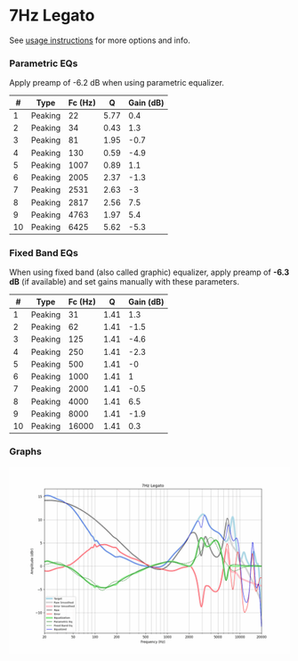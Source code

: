 # 7Hz Legato
See [usage instructions](https://github.com/jaakkopasanen/AutoEq#usage) for more options and info.

### Parametric EQs
Apply preamp of -6.2 dB when using parametric equalizer.

|   # | Type    |   Fc (Hz) |    Q |   Gain (dB) |
|-----|---------|-----------|------|-------------|
|   1 | Peaking |        22 | 5.77 |         0.4 |
|   2 | Peaking |        34 | 0.43 |         1.3 |
|   3 | Peaking |        81 | 1.95 |        -0.7 |
|   4 | Peaking |       130 | 0.59 |        -4.9 |
|   5 | Peaking |      1007 | 0.89 |         1.1 |
|   6 | Peaking |      2005 | 2.37 |        -1.3 |
|   7 | Peaking |      2531 | 2.63 |        -3   |
|   8 | Peaking |      2817 | 2.56 |         7.5 |
|   9 | Peaking |      4763 | 1.97 |         5.4 |
|  10 | Peaking |      6425 | 5.62 |        -5.3 |

### Fixed Band EQs
When using fixed band (also called graphic) equalizer, apply preamp of **-6.3 dB** (if available) and set gains manually with these parameters.

|   # | Type    |   Fc (Hz) |    Q |   Gain (dB) |
|-----|---------|-----------|------|-------------|
|   1 | Peaking |        31 | 1.41 |         1.3 |
|   2 | Peaking |        62 | 1.41 |        -1.5 |
|   3 | Peaking |       125 | 1.41 |        -4.6 |
|   4 | Peaking |       250 | 1.41 |        -2.3 |
|   5 | Peaking |       500 | 1.41 |        -0   |
|   6 | Peaking |      1000 | 1.41 |         1   |
|   7 | Peaking |      2000 | 1.41 |        -0.5 |
|   8 | Peaking |      4000 | 1.41 |         6.5 |
|   9 | Peaking |      8000 | 1.41 |        -1.9 |
|  10 | Peaking |     16000 | 1.41 |         0.3 |

### Graphs
![](./7Hz%20Legato.png)
